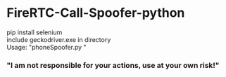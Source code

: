 # FireRTC-Call-Spoofer-python

pip install selenium
<br>
include geckodriver.exe in directory
<br>
Usage: "phoneSpoofer.py <PhoneToSpoof> <PhoneToCall> <Username for FireRTC> <Password for FireRTC>"
<br>
  
<h3>"I am not responsible for your actions, use at your own risk!"</h3>
